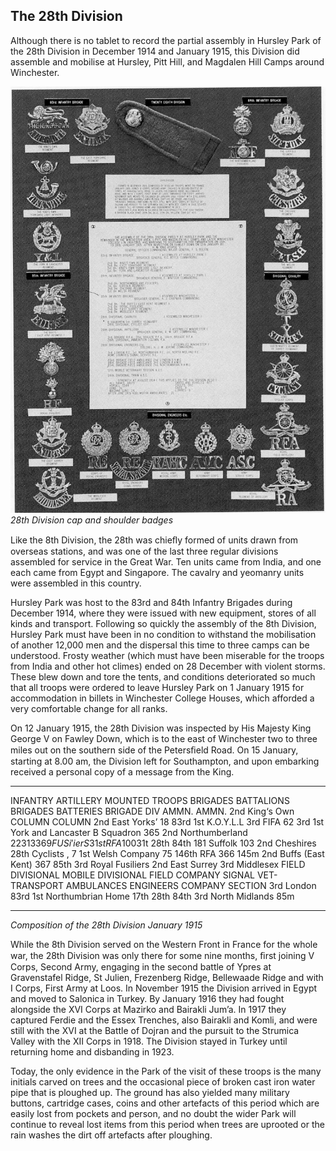 ## The 28th Division

Although there is no tablet to record the
partial assembly in Hursley Park of the 28th
Division in December 1914 and January 1915,
this Division did assemble and mobilise at
Hursley, Pitt Hill, and Magdalen Hill Camps
around Winchester.


![Photo](28th-division-badges.jpg)
*28th Division cap and shoulder badges*


Like the 8th Division, the 28th was chieﬂy
formed of units drawn from overseas stations,
and was one of the last three regular divisions
assembled for service in the Great War. Ten
units came from India, and one each came
from Egypt and Singapore. The cavalry and
yeomanry units were assembled in this
country.

Hursley Park was host to the 83rd and 84th
Infantry Brigades during December 1914,
where they were issued with new equipment,
stores of all kinds and transport. Following so
quickly the assembly of the 8th Division,
Hursley Park must have been in no condition
to withstand the mobilisation of another
12,000 men and the dispersal this time to
three camps can be understood. Frosty
weather (which must have been miserable for
the troops from India and other hot climes)
ended on 28 December with violent storms.
These blew down and tore the tents, and
conditions deteriorated so much that all
troops were ordered to leave Hursley Park on
1 January 1915 for accommodation in billets
in Winchester College Houses, which afforded
a very comfortable change for all ranks.

On 12 January 1915, the 28th Division was
inspected by His Majesty King George V on
Fawley Down, which is to the east of Winchester
two to three miles out on the southern side of
the Petersﬁeld Road. On 15 January, starting at
8.00 am, the Division left for Southampton, and
upon embarking received a personal copy of a
message from the King.


---

INFANTRY ARTILLERY
MOUNTED
TROOPS
BRIGADES BATTALIONS BRIGADES BATTERIES BRIGADE DIV
AMMN. AMMN.
2nd King‘s Own COLUMN COLUMN
2nd East Yorks’ 18
83rd 1st K.O.Y.L.L 3rd FIFA 62 3rd
1st York and Lancaster B Squadron 365
2nd Northumberland $223133 69
FUSi'ierS 31st RFA 100 31$t 28th
84th 181 Suffolk 103
2nd Cheshires 28th Cyclists ,
7 1st Welsh Company 75
146th RFA 366 145m
2nd Buffs (East Kent) 367
85th 3rd Royal Fusiliers
2nd East Surrey
3rd Middlesex
FIELD DIVISIONAL MOBILE DIVISIONAL FIELD
COMPANY SIGNAL VET- TRANSPORT AMBULANCES
ENGINEERS COMPANY SECTION
3rd London 83rd
1st Northumbrian Home 17th 28th 84th
3rd North Midlands 85m

---

*Composition of the 28th Division January 1915*


While the 8th Division served on the Western
Front in France for the whole war, the 28th
Division was only there for some nine months,
ﬁrst joining V Corps, Second Army, engaging in
the second battle of Ypres at Gravenstafel
Ridge, St Julien, Frezenberg Ridge, Bellewaade
Ridge and with I Corps, First Army at Loos. In
November 1915 the Division arrived in Egypt
and moved to Salonica in Turkey. By January
1916 they had fought alongside the XVI Corps
at Mazirko and Bairakli Jum’a. In 1917 they
captured Ferdie and the Essex Trenches, also
Bairakli and Komli, and were still with the XVI
at the Battle of Dojran and the pursuit to the
Strumica Valley with the XII Corps in 1918.
The Division stayed in Turkey until returning
home and disbanding in 1923.

Today, the only evidence in the Park of the visit
of these troops is the many initials carved on
trees and the occasional piece of broken cast
iron water pipe that is ploughed up. The ground
has also yielded many military buttons,
cartridge cases, coins and other artefacts of this
period which are easily lost from pockets and
person, and no doubt the wider Park will
continue to reveal lost items from this period
when trees are uprooted or the rain washes the
dirt off artefacts after ploughing.
